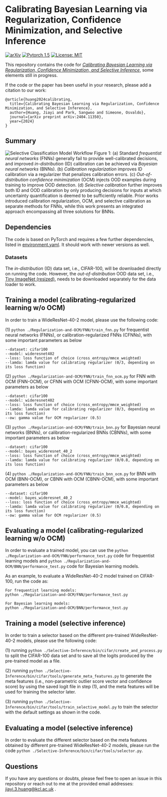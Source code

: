 # Calibrating Bayesian Learning via Regularization, Confidence Minimization, and Selective Inference

[![arXiv](https://img.shields.io/badge/stat.ML-arXiv%3A2404.11350-B31B1B.svg)](https://arxiv.org/pdf/2404.11350)
[![Pytorch 1.5](https://img.shields.io/badge/pytorch-2.0.1-blue.svg)](https://pytorch.org/)
[![License: MIT](https://img.shields.io/badge/License-MIT-yellow.svg)](https://github.com/torrvision/focal_calibration/blob/main/LICENSE)

This repository contains the code for [*Calibrating Bayesian Learning via Regularization, Confidence Minimization, and
Selective Inference*](https://arxiv.org/pdf/2404.11350), some elements still in progress.

If the code or the paper has been useful in your research, please add a citation to our work:

```
@article{huang2024calibrating,
  title={Calibrating Bayesian Learning via Regularization, Confidence Minimization, and Selective Inference},
  author={Huang, Jiayi and Park, Sangwoo and Simeone, Osvaldo},
  journal={arXiv preprint arXiv:2404.11350},
  year={2024}
}
```

## Summary
![Selective Classification Model Workflow](overview.jpg)
Figure 1: (a) Standard *frequentist neural networks* (FNNs) generally fail to provide well-calibrated decisions, and improved *in-distribution* (ID) calibration can be achieved via *Bayesian neural networks* (BNNs). (b) *Calibration regularization* improves ID calibration via a regularizer that penalizes calibration errors. (c) *Out-of-distribution confidence minimization* (OCM) injects OOD examples during training to improve OOD detection. (d) *Selective calibration* further improves both ID and OOD calibration by only producing decisions for inputs at which uncertainty quantification is deemed to be sufficiently reliable. Prior works introduced calibration regularization, OCM, and selective calibration as separate methods for FNNs, while this work presents an integrated approach encompassing all three solutions for BNNs.


## Dependencies

The code is based on PyTorch and requires a few further dependencies, listed in [environment.yaml](environment.yaml). It should work with newer versions as well.

### Datasets

The *in-distribution* (ID) data set, i.e., CIFAR-100, will be downloaded directly on running the code. However, the *out-of-distribution* OOD data set, i.e., [Tiny ImageNet (resized)](https://tiny-imagenet.herokuapp.com/), needs to be downloaded separately for the data loader to work.

## Training a model (calibrating-regularized learning w/o OCM)

In order to train a WideResNet-40-2 model, please use the following code: 

(1) ```python ./Regularization-and-OCM/FNN/train_fnn.py``` for frequentist neural networks (FNNs), or calibration-regularized FNNs (CFNNs), with some important parameters as below
```
--dataset: cifar100
--model: wideresnet402
--loss: loss function of choice (cross_entropy/mmce_weighted)
--lamda: lamda value for calibrating regularizer (0/3, depending on its loss function)
```
(2) ```python ./Regularization-and-OCM/FNN/train_fnn_ocm.py``` for FNN with OCM (FNN-OCM), or CFNN with OCM (CFNN-OCM), with some important parameters as below
```
--dataset: cifar100
--model: wideresnet402
--loss: loss function of choice (cross_entropy/mmce_weighted)
--lamda: lamda value for calibrating regularizer (0/3, depending on its loss function)
--ow: gamma value for OCM regularizer (0.5)
```
(3) ```python ./Regularization-and-OCM/FNN/train_bnn.py``` for Bayesian neural networks (BNNs), or calibration-regularized BNNs (CBNNs), with some important parameters as below
```
--dataset: cifar100
--model: bayes_wideresnet_40_2
--loss: loss function of choice (cross_entropy/mmce_weighted)
--lamda: lamda value for calibrating regularizer (0/0.8, depending on its loss function)
```
(4) ```python ./Regularization-and-OCM/FNN/train_bnn_ocm.py``` for BNN with OCM (BNN-OCM), or CBNN with OCM (CBNN-OCM), with some important parameters as below
```
--dataset: cifar100
--model: bayes_wideresnet_40_2
--loss: loss function of choice (cross_entropy/mmce_weighted)
--lamda: lamda value for calibrating regularizer (0/0.8, depending on its loss function)
--ow: gamma value for OCM regularizer (0.5)
```



[//]: # ()
[//]: # ()
[//]: # ()
[//]: # (&#40;5&#41; ```python ./Selective-Inference/FNN/train_fnn_ocm.py```)

[//]: # ()
[//]: # ([train.py]&#40;train.py&#41; code. The default configuration &#40;i.e., just running ```python train.py```&#41; will train a ResNet50 model on the cross-entropy loss function. The following are the important parameters of the training:)

[//]: # (```)

[//]: # (--dataset: dataset to train on [cifar10/cifar100/tiny_imagenet])

[//]: # (--dataset-root: path of the Tiny ImageNet dataset &#40;not necessary for CIFAR-10/100&#41;)

[//]: # (--loss: loss function of choice &#40;cross_entropy/focal_loss/focal_loss_adaptive/mmce/mmce_weighted/brier_score&#41;)

[//]: # (--gamma: gamma for focal loss)

[//]: # (--lamda: lambda value for MMCE)

[//]: # (--gamma-schedule: whether to use a scheduled gamma during training)

[//]: # (--save-path: path for saving models)

[//]: # (--model: model to train &#40;resnet50/resnet110/wide_resnet/densenet121&#41;)

[//]: # (```)

[//]: # ()
[//]: # (The shell scripts to train different models on different datasets are available in [train_scripts]&#40;train_scripts&#41; folder.)

[//]: # (As an example, in order to train a ResNet-50 model on CIFAR-10 using focal loss with ```gamma = 3```, we can write the following script:)

[//]: # (```)

[//]: # (python train.py --dataset cifar10 --model resnet50 --loss focal_loss --gamma 3.0)

[//]: # (``` )

## Evaluating a model (calibrating-regularized learning w/o OCM)

In order to evaluate a trained model, you can use the ```python ./Regularization-and-OCM/FNN/performance_test.py``` code for frequentist learning models and ```python ./Regularization-and-OCM/BNN/performance_test.py``` code for Bayesian learning models. 

As an example, to evaluate a WideResNet-40-2 model trained on CIFAR-100, run the code as:
```
For frequentist learning models:
python ./Regularization-and-OCM/FNN/performance_test.py

For Bayesian learning models:
python ./Regularization-and-OCM/BNN/performance_test.py
```

## Training a model (selective inference)
In order to train a selector based on the different pre-trained WideResNet-40-2 models, please use the following code: 

(1) running ```python ./Selective-Inference/bin/cifar/create_and_process.py``` to split the CIFAR-100 data set and to save all the logits produced by the pre-trained model as a file.

(2) running ```python ./Selective-Inference/bin/cifar/tools/generate_meta_features.py``` to generate the meta features (i.e., non-parametric outlier score vector and confidence score) by using the saved logit file in step (1), and the meta features will be used for training the selector later.

(3) running ```python ./Selective-Inference/bin/cifar/tools/train_selective_model.py``` to train the selector with the default settings as shown in the code.

## Evaluating a model (selective inference)
In order to evaluate the different selector based on the meta features obtained by different pre-trained WideResNet-40-2 models, please run the code  ```python ./Selective-Inference/bin/cifar/tools/selector.py```.


## Questions

If you have any questions or doubts, please feel free to open an issue in this repository or reach out to me at the provided email addresses: jiayi.3.huang@kcl.ac.uk .
